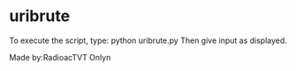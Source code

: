 # uribrute
To execute the script, type:
python uribrute.py
Then give input as displayed.

Made by:RadioacTVT Onlyn
